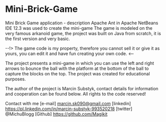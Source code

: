 # Mini-Brick-Game
Mini Brick Game application - description
Apache Ant in Apache NetBeans IDE 12.3 was used to create the mini-game
The game is modeled on the very famous arkanoid game, the project was built on Java from scratch, 
it is the first version and very basic.

--!> The game code is my property, therefore you cannot sell it or give it as yours, 
you can edit it and have fun creating your own code. <--

The project presents a mini-game in which you can use the left and right arrows to bounce the ball with the platform at the bottom of the ball to capture the blocks on the top. 
The project was created for educational purposes.

The author of the project is Marcin Substyk, contact details for information and cooperation can be found below. 
All rights to the code reserved!

Contact with me
[e-mail] marcin.sk090@gmail.com
[linkedin] https://pl.linkedin.com/in/marcin-substyk-993520218
[twitter] @MichuBlogg
[Github] https://github.com/Magikit

